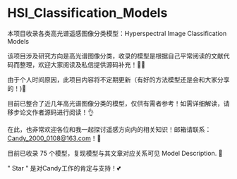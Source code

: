 # HSI_Classification_Models
本项目收录各类高光谱遥感图像分类模型：Hyperspectral Image Classification Models
  
该项目涉及研究方向是高光谱图像分类，收录的模型是根据自己平常阅读的文献代码而整理，欢迎大家阅读及私信提供源码补充！👩‍💻

由于个人时间原因，此项目内容将不定期更新（有好的方法模型还是会和大家分享的！)🤞

目前已整合了近几年高光谱图像分类的模型，仅供有需者参考！如需详细解读，请移步论文作者源码进行阅读！👌
  
在此，也非常欢迎各位和我一起探讨遥感方向内的相关知识！邮箱请联系：Candy_2000_0108@163.com！🤝
  
目前已收录 75 个模型，复现模型与其文章对应关系可见 Model Description.  🥳
  
" Star " 是对Candy工作的肯定与支持！💕  

